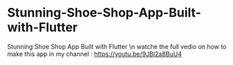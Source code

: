 # Stunning-Shoe-Shop-App-Built-with-Flutter
 Stunning Shoe Shop App Built with Flutter \n
watche the full vedio on how to make this app in my channel : https://youtu.be/9JBl2a8BuU4
